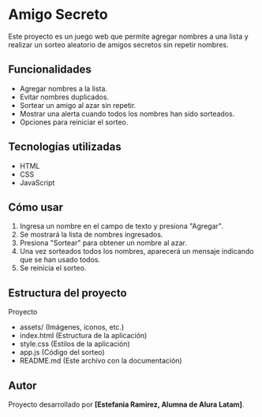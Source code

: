 # Amigo Secreto  

Este proyecto es un juego web que permite agregar nombres a una lista y realizar un sorteo aleatorio de amigos secretos sin repetir nombres.  

## Funcionalidades  
- Agregar nombres a la lista.  
- Evitar nombres duplicados.  
- Sortear un amigo al azar sin repetir.  
- Mostrar una alerta cuando todos los nombres han sido sorteados.
- Opciones para reiniciar el sorteo.

## Tecnologías utilizadas  
- HTML  
- CSS  
- JavaScript  

## Cómo usar  
1. Ingresa un nombre en el campo de texto y presiona "Agregar".  
2. Se mostrará la lista de nombres ingresados.  
3. Presiona "Sortear" para obtener un nombre al azar.  
4. Una vez sorteados todos los nombres, aparecerá un mensaje indicando que se han usado todos.
5. Se reinicia el sorteo.  

## Estructura del proyecto  
Proyecto
- assets/ (Imágenes, íconos, etc.)
- index.html (Estructura de la aplicación)
- style.css (Estilos de la aplicación)
- app.js (Código del sorteo)
- README.md (Este archivo con la documentación)
 

## Autor  
Proyecto desarrollado por **[Estefania Ramirez, Alumna de Alura Latam]**.

